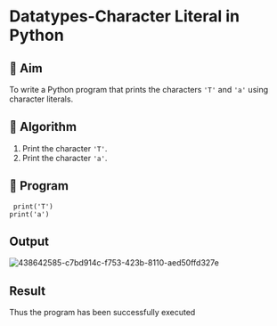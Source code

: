 # Datatypes-Character Literal in Python

## 🎯 Aim
To write a Python program that prints the characters `'T'` and `'a'` using character literals.

## 🧠 Algorithm
1. Print the character `'T'`.
2. Print the character `'a'`.

## 🧾 Program
```
 print('T') 
print('a')
```
## Output
![438642585-c7bd914c-f753-423b-8110-aed50ffd327e](https://github.com/user-attachments/assets/a72d959b-0c7c-4cb4-8b7d-056765726bbf)

## Result
Thus the program has been successfully executed
